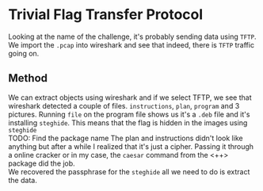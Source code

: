 # Trivial Flag Transfer Protocol
Looking at the name of the challenge, it's probably sending data using `TFTP`. We import the `.pcap` into wireshark and see that indeed, there is `TFTP` traffic going on.
## Method
We can extract objects using wireshark and if we select TFTP, we see that wireshark detected a couple of files. `instructions`, `plan`, `program` and 3 pictures. Running `file` on the program file shows us it's a `.deb` file and it's installing `steghide`. This means that the flag is hidden in the images using `steghide`  
TODO: Find the package name
The plan and instructions didn't look like anything but after a while I realized that it's just a cipher. Passing it through a online cracker or in my case, the `caesar` command from the <++> package did the job.  
We recovered the passphrase for the `steghide` all we need to do is extract the data. 